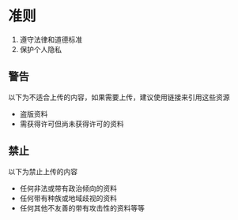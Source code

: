 # 准则

1. 遵守法律和道德标准
2. 保护个人隐私

## 警告

以下为不适合上传的内容，如果需要上传，建议使用链接来引用这些资源
- 盗版资料
- 需获得许可但尚未获得许可的资料

## 禁止

以下为禁止上传的内容
- 任何非法或带有政治倾向的资料
- 任何带有种族或地域歧视的资料
- 任何其他不友善的带有攻击性的资料等等
